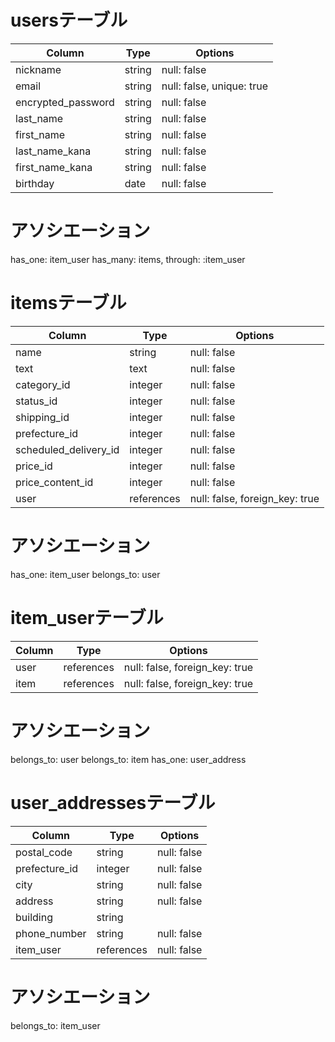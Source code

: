# usersテーブル

| Column             | Type   | Options                   |
| ------------------ | ------ | ------------------------- |
| nickname           | string | null: false               |
| email              | string | null: false, unique: true |
| encrypted_password | string | null: false               |
| last_name          | string | null: false               |
| first_name         | string | null: false               |
| last_name_kana     | string | null: false               |
| first_name_kana    | string | null: false               |
| birthday           | date   | null: false               |

# アソシエーション
has_one: item_user
has_many: items, through: :item_user

# itemsテーブル

| Column                     | Type           | Options                        |
| -------------------------- | -------------- | ------------------------------ |
| name                       | string         | null: false                    |
| text                       | text           | null: false                    |
| category_id                | integer        | null: false                    |
| status_id                  | integer        | null: false                    |
| shipping_id                | integer        | null: false                    |
| prefecture_id              | integer        | null: false                    |
| scheduled_delivery_id      | integer        | null: false                    |
| price_id                   | integer        | null: false                    |
| price_content_id           | integer        | null: false                    |
| user                       | references     | null: false, foreign_key: true |

# アソシエーション
has_one: item_user
belongs_to: user

# item_userテーブル

| Column       | Type       | Options                        |
| ------------ | ---------- | ------------------------------ |
| user         | references | null: false, foreign_key: true |
| item         | references | null: false, foreign_key: true |

# アソシエーション
belongs_to: user
belongs_to: item
has_one: user_address

# user_addressesテーブル

| Column        | Type       | Options      |
| ------------- | ---------- | ------------ |
| postal_code   | string     | null: false  |
| prefecture_id | integer    | null: false  |
| city          | string     | null: false  |
| address       | string     | null: false  |
| building      | string     |              |
| phone_number  | string     | null: false  |
| item_user     | references | null: false  |

# アソシエーション
belongs_to: item_user